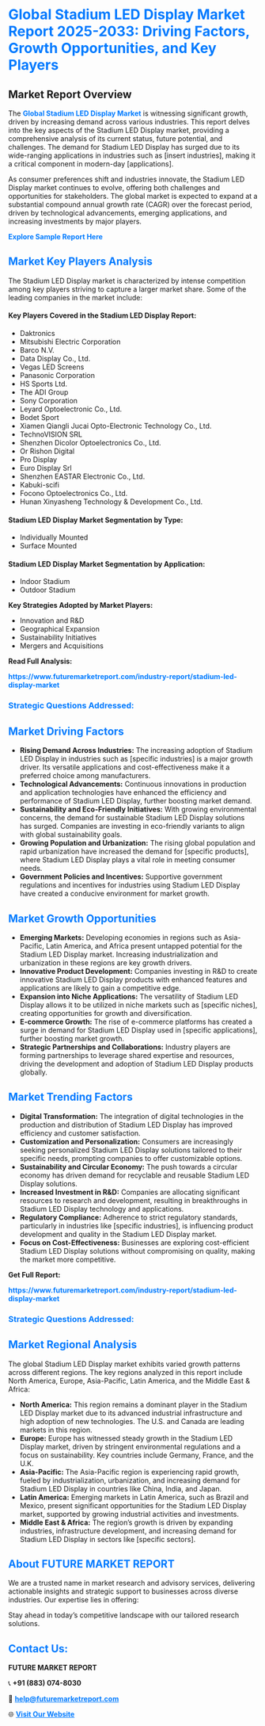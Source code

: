 <h1 style="color: #007BFF;">Global Stadium LED Display Market Report 2025-2033: Driving Factors, Growth Opportunities, and Key Players</h1>

<section id="overview">
<h2>Market Report Overview</h2>
<p>The <a href="https://www.futuremarketreport.com/industry-report/stadium-led-display-market" style="color: #007BFF; text-decoration: none;"><strong>Global Stadium LED Display Market</strong></a> is witnessing significant growth, driven by increasing demand across various industries. This report delves into the key aspects of the Stadium LED Display market, providing a comprehensive analysis of its current status, future potential, and challenges. The demand for Stadium LED Display has surged due to its wide-ranging applications in industries such as [insert industries], making it a critical component in modern-day [applications].</p>
<p>As consumer preferences shift and industries innovate, the Stadium LED Display market continues to evolve, offering both challenges and opportunities for stakeholders. The global market is expected to expand at a substantial compound annual growth rate (CAGR) over the forecast period, driven by technological advancements, emerging applications, and increasing investments by major players.</p>
</section>

<section id="overview">
<p><a href="https://www.futuremarketreport.com/request-sample/reportId=76785" style="color: #007BFF; text-decoration: none;"><strong>Explore Sample Report Here</strong></a></p>
</section>

<section id="key-players">
<h2 style="color: #007BFF;">Market Key Players Analysis</h2>
<p>The Stadium LED Display market is characterized by intense competition among key players striving to capture a larger market share. Some of the leading companies in the market include:</p>
<h4>Key Players Covered in the Stadium LED Display Report:</h4>
<ul><li>Daktronics</li><li>Mitsubishi Electric Corporation</li><li>Barco N.V.</li><li>Data Display Co., Ltd.</li><li>Vegas LED Screens</li><li>Panasonic Corporation</li><li>HS Sports Ltd.</li><li>The ADI Group</li><li>Sony Corporation</li><li>Leyard Optoelectronic Co., Ltd.</li><li>Bodet Sport</li><li>Xiamen Qiangli Jucai Opto-Electronic Technology Co., Ltd.</li><li>TechnoVISION SRL</li><li>Shenzhen Dicolor Optoelectronics Co., Ltd.</li><li>Or Rishon Digital</li><li>Pro Display</li><li>Euro Display Srl</li><li>Shenzhen EASTAR Electronic Co., Ltd.</li><li>Kabuki-scifi</li><li>Focono Optoelectronics Co., Ltd.</li><li>Hunan Xinyasheng Technology &amp; Development Co., Ltd.</li></ul>
<h4>Stadium LED Display Market Segmentation by Type:</h4>
<ul><li>Individually Mounted</li><li>Surface Mounted</li></ul>

<h4>Stadium LED Display Market Segmentation by Application:</h4>
<ul><li>Indoor Stadium</li><li>Outdoor Stadium</li></ul>
<p><strong>Key Strategies Adopted by Market Players:</strong></p>
<ul>
<li>Innovation and R&D</li>
<li>Geographical Expansion</li>
<li>Sustainability Initiatives</li>
<li>Mergers and Acquisitions</li>
</ul>
</section>

<section>
<p><strong>Read Full Analysis: </strong></p><a href="https://www.futuremarketreport.com/industry-report/stadium-led-display-market" style="color: #007BFF; text-decoration: none;"><strong>https://www.futuremarketreport.com/industry-report/stadium-led-display-market</strong></a>
<h3 style="color: #007BFF;">Strategic Questions Addressed:</h3>
</section>

<section id="driving-factors">
<h2 style="color: #007BFF;">Market Driving Factors</h2>
<ul>
<li><strong>Rising Demand Across Industries:</strong> The increasing adoption of Stadium LED Display in industries such as [specific industries] is a major growth driver. Its versatile applications and cost-effectiveness make it a preferred choice among manufacturers.</li>
<li><strong>Technological Advancements:</strong> Continuous innovations in production and application technologies have enhanced the efficiency and performance of Stadium LED Display, further boosting market demand.</li>
<li><strong>Sustainability and Eco-Friendly Initiatives:</strong> With growing environmental concerns, the demand for sustainable Stadium LED Display solutions has surged. Companies are investing in eco-friendly variants to align with global sustainability goals.</li>
<li><strong>Growing Population and Urbanization:</strong> The rising global population and rapid urbanization have increased the demand for [specific products], where Stadium LED Display plays a vital role in meeting consumer needs.</li>
<li><strong>Government Policies and Incentives:</strong> Supportive government regulations and incentives for industries using Stadium LED Display have created a conducive environment for market growth.</li>
</ul>
</section>

<section id="growth-opportunities">
<h2 style="color: #007BFF;">Market Growth Opportunities</h2>
<ul>
<li><strong>Emerging Markets:</strong> Developing economies in regions such as Asia-Pacific, Latin America, and Africa present untapped potential for the Stadium LED Display market. Increasing industrialization and urbanization in these regions are key growth drivers.</li>
<li><strong>Innovative Product Development:</strong> Companies investing in R&D to create innovative Stadium LED Display products with enhanced features and applications are likely to gain a competitive edge.</li>
<li><strong>Expansion into Niche Applications:</strong> The versatility of Stadium LED Display allows it to be utilized in niche markets such as [specific niches], creating opportunities for growth and diversification.</li>
<li><strong>E-commerce Growth:</strong> The rise of e-commerce platforms has created a surge in demand for Stadium LED Display used in [specific applications], further boosting market growth.</li>
<li><strong>Strategic Partnerships and Collaborations:</strong> Industry players are forming partnerships to leverage shared expertise and resources, driving the development and adoption of Stadium LED Display products globally.</li>
</ul>
</section>

<section id="trending-factors">
<h2 style="color: #007BFF;">Market Trending Factors</h2>
<ul>
<li><strong>Digital Transformation:</strong> The integration of digital technologies in the production and distribution of Stadium LED Display has improved efficiency and customer satisfaction.</li>
<li><strong>Customization and Personalization:</strong> Consumers are increasingly seeking personalized Stadium LED Display solutions tailored to their specific needs, prompting companies to offer customizable options.</li>
<li><strong>Sustainability and Circular Economy:</strong> The push towards a circular economy has driven demand for recyclable and reusable Stadium LED Display solutions.</li>
<li><strong>Increased Investment in R&D:</strong> Companies are allocating significant resources to research and development, resulting in breakthroughs in Stadium LED Display technology and applications.</li>
<li><strong>Regulatory Compliance:</strong> Adherence to strict regulatory standards, particularly in industries like [specific industries], is influencing product development and quality in the Stadium LED Display market.</li>
<li><strong>Focus on Cost-Effectiveness:</strong> Businesses are exploring cost-efficient Stadium LED Display solutions without compromising on quality, making the market more competitive.</li>
</ul>
</section>

<section>
<p><strong>Get Full Report: </strong></p><a href="https://www.futuremarketreport.com/industry-report/stadium-led-display-market" style="color: #007BFF; text-decoration: none;"><strong>https://www.futuremarketreport.com/industry-report/stadium-led-display-market</strong></a>
<h3 style="color: #007BFF;">Strategic Questions Addressed:</h3>
</section>


<section id="regional-analysis">
<h2 style="color: #007BFF;">Market Regional Analysis</h2>
<p>The global Stadium LED Display market exhibits varied growth patterns across different regions. The key regions analyzed in this report include North America, Europe, Asia-Pacific, Latin America, and the Middle East & Africa:</p>
<ul>
<li><strong>North America:</strong> This region remains a dominant player in the Stadium LED Display market due to its advanced industrial infrastructure and high adoption of new technologies. The U.S. and Canada are leading markets in this region.</li>
<li><strong>Europe:</strong> Europe has witnessed steady growth in the Stadium LED Display market, driven by stringent environmental regulations and a focus on sustainability. Key countries include Germany, France, and the U.K.</li>
<li><strong>Asia-Pacific:</strong> The Asia-Pacific region is experiencing rapid growth, fueled by industrialization, urbanization, and increasing demand for Stadium LED Display in countries like China, India, and Japan.</li>
<li><strong>Latin America:</strong> Emerging markets in Latin America, such as Brazil and Mexico, present significant opportunities for the Stadium LED Display market, supported by growing industrial activities and investments.</li>
<li><strong>Middle East & Africa:</strong> The region’s growth is driven by expanding industries, infrastructure development, and increasing demand for Stadium LED Display in sectors like [specific sectors].</li>
</ul>
</section>

<footer>
<h2 style="color: #007BFF;">About FUTURE MARKET REPORT</h2>
<p>We are a trusted name in market research and advisory services, delivering actionable insights and strategic support to businesses across diverse industries. Our expertise lies in offering:</p>

<p>Stay ahead in today’s competitive landscape with our tailored research solutions.</p>

<h2 style="color: #007BFF;">Contact Us:</h2>
<p><strong>FUTURE MARKET REPORT</strong></p>
<p>📞 <strong>+91 (883) 074-8030</strong></p>
<p>📧 <strong><a href="mailto:help@futuremarketreport.com" style="color: #007BFF;">help@futuremarketreport.com</a></strong></p>
<p>🌐 <strong><a href="https://www.futuremarketreport.com/" style="color: #007BFF;">Visit Our Website</a></strong></p>
</footer>
